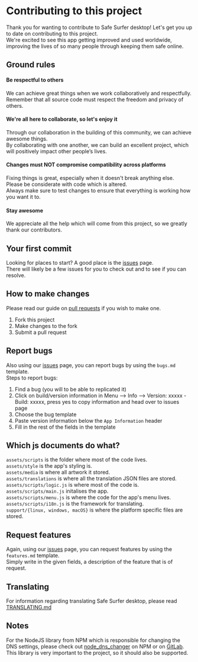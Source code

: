 # Contributing to this project
Thank you for wanting to contribute to Safe Surfer desktop! Let's get you up to date on contributing to this project.  
We're excited to see this app getting improved and used worldwide, improving the lives of so many people through keeping them safe online.  

## Ground rules
#### Be respectful to others
We can achieve great things when we work collaboratively and respectfully.  
Remember that all source code must respect the freedom and privacy of others.  

#### We're all here to collaborate, so let's enjoy it
Through our collaboration in the building of this community, we can achieve awesome things.  
By collaborating with one another, we can build an excellent project, which will positively impact other people’s lives.  

#### Changes must NOT compromise compatibility across platforms
Fixing things is great, especially when it doesn't break anything else.  
Please be considerate with code which is altered.  
Always make sure to test changes to ensure that everything is working how you want it to.  

#### Stay awesome
We appreciate all the help which will come from this project, so we greatly thank our contributors.  

## Your first commit
Looking for places to start? A good place is the [issues](https://gitlab.com/safesurfer/SafeSurfer-Desktop/issues) page.  
There will likely be a few issues for you to check out and to see if you can resolve.  

## How to make changes
Please read our guide on [pull requests](PULLREQUESTCHECKLIST.md) if you wish to make one.  
1. Fork this project
2. Make changes to the fork
3. Submit a pull request

## Report bugs
Also using our [issues](https://gitlab.com/safesurfer/SafeSurfer-Desktop/issues/new) page, you can report bugs by using the `bugs.md` template.  
Steps to report bugs:  
1. Find a bug (you will to be able to replicated it)
2. Click on build/version information in Menu --> Info --> Version: xxxxx - Build: xxxxx, press yes to copy information and head over to issues page
3. Choose the bug template
4. Paste version information below the `App Information` header
5. Fill in the rest of the fields in the template

## Which js documents do what?
`assets/scripts` is the folder where most of the code lives.  
`assets/style` is the app's styling is.  
`assets/media` is where all artwork it stored.  
`assets/translations` is where all the translation JSON files are stored.  
`assets/scripts/logic.js` is where most of the code is.  
`assets/scripts/main.js` initalises the app.  
`assets/scripts/menu.js` is where the code for the app's menu lives.  
`assets/scripts/i18n.js` is the framework for translating.  
`support/{linux, windows, macOS}` is where the platform specific files are stored.  

## Request features
Again, using our [issues](https://gitlab.com/safesurfer/SafeSurfer-Desktop/issues/new) page, you can request features by using the `features.md` template.  
Simply write in the given fields, a description of the feature that is of request.  

## Translating
For information regarding translating Safe Surfer desktop, please read [TRANSLATING.md](TRANSLATING.md)  

## Notes
For the NodeJS library from NPM which is responsible for changing the DNS settings, please check out [node_dns_changer](https://www.npmjs.com/package/node_dns_changer) on NPM or on [GitLab](https://gitlab.com/BobyMCbobs/node_dns_changer).  
This library is very important to the project, so it should also be supported.  
